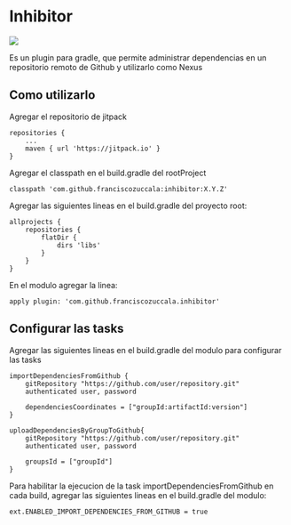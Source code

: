 # Inhibitor

[![](https://jitpack.io/v/franciscozuccala/inhibitor.svg)](https://jitpack.io/#franciscozuccala/inhibitor)

Es un plugin para gradle, que permite administrar dependencias en un repositorio
remoto de Github y utilizarlo como Nexus

## Como utilizarlo
Agregar el repositorio de jitpack
```
repositories {
    ...
    maven { url 'https://jitpack.io' }
}
```

Agregar el classpath en el build.gradle del rootProject

```
classpath 'com.github.franciscozuccala:inhibitor:X.Y.Z'
```

Agregar las siguientes lineas en el build.gradle del proyecto root:
```
allprojects {
    repositories {
        flatDir {
            dirs 'libs'
        }
    }
}
```

En el modulo agregar la linea:
```
apply plugin: 'com.github.franciscozuccala.inhibitor'
```

## Configurar las tasks
Agregar las siguientes lineas en el build.gradle del modulo para configurar las tasks
```
importDependenciesFromGithub {
    gitRepository "https://github.com/user/repository.git"
    authenticated user, password

    dependenciesCoordinates = ["groupId:artifactId:version"]
}

uploadDependenciesByGroupToGithub{
    gitRepository "https://github.com/user/repository.git"
    authenticated user, password

    groupsId = ["groupId"]
}
```

Para habilitar la ejecucion de la task importDependenciesFromGithub en cada build,
agregar las siguientes lineas en el build.gradle del modulo:
```
ext.ENABLED_IMPORT_DEPENDENCIES_FROM_GITHUB = true
```
